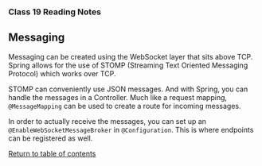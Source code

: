 ### Class 19 Reading Notes

## Messaging

Messaging can be created using the WebSocket layer that sits above TCP. Spring allows for the use of STOMP (Streaming Text Oriented Messaging Protocol) which works over TCP.

STOMP can conveniently use JSON messages. And with Spring, you can handle the messages in a Controller. Much like a request mapping, `@MessageMapping` can be used to create a route for incoming messages.

In order to actually receive the messages, you can set up an `@EnableWebSocketMessageBroker` in `@Configuration`. This is where endpoints can be registered as well.

[Return to table of contents](../README.md)
